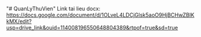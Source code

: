 "# QuanLyThuVien" 
Link tai lieu docx: https://docs.google.com/document/d/1OLveL4LDCjGlsk5aoO9HjBCHwZBlKkMX/edit?usp=drive_link&ouid=114008196550648804389&rtpof=true&sd=true
